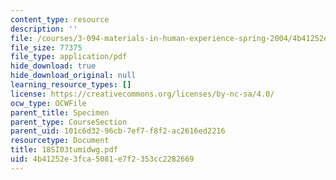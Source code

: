 ```yaml
---
content_type: resource
description: ''
file: /courses/3-094-materials-in-human-experience-spring-2004/4b41252e3fca5081e7f2353cc2282669_18SI03tumidwg.pdf
file_size: 77375
file_type: application/pdf
hide_download: true
hide_download_original: null
learning_resource_types: []
license: https://creativecommons.org/licenses/by-nc-sa/4.0/
ocw_type: OCWFile
parent_title: Specimen
parent_type: CourseSection
parent_uid: 101c6d32-96cb-7ef7-f8f2-ac2616ed2216
resourcetype: Document
title: 18SI03tumidwg.pdf
uid: 4b41252e-3fca-5081-e7f2-353cc2282669
---
```


